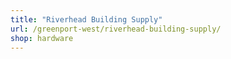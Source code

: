 ```yaml
---
title: "Riverhead Building Supply"
url: /greenport-west/riverhead-building-supply/
shop: hardware
---
```

